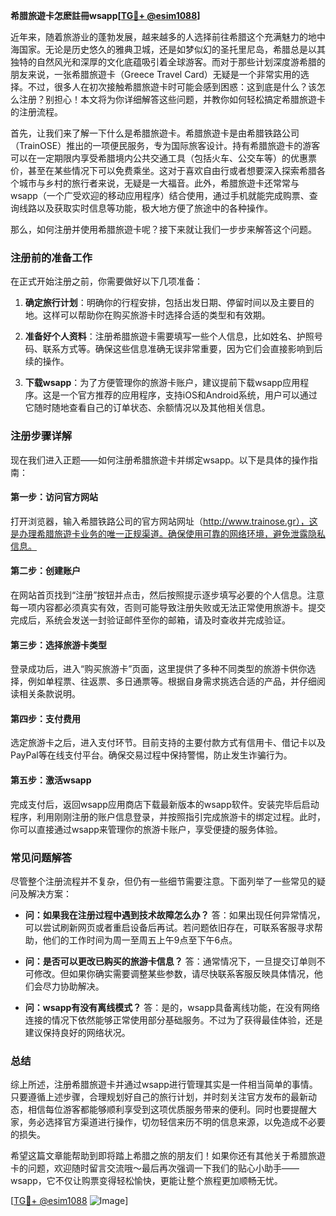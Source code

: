 **希腊旅遊卡怎麽註冊wsapp[[TG💪+ @esim1088](https://t.me/s/esim1088)]**

近年来，随着旅游业的蓬勃发展，越来越多的人选择前往希腊这个充满魅力的地中海国家。无论是历史悠久的雅典卫城，还是如梦似幻的圣托里尼岛，希腊总是以其独特的自然风光和深厚的文化底蕴吸引着全球游客。而对于那些计划深度游希腊的朋友来说，一张希腊旅遊卡（Greece Travel Card）无疑是一个非常实用的选择。不过，很多人在初次接触希腊旅遊卡时可能会感到困惑：这到底是什么？该怎么注册？别担心！本文将为你详细解答这些问题，并教你如何轻松搞定希腊旅遊卡的注册流程。

首先，让我们来了解一下什么是希腊旅遊卡。希腊旅遊卡是由希腊铁路公司（TrainOSE）推出的一项便民服务，专为国际旅客设计。持有希腊旅遊卡的游客可以在一定期限内享受希腊境内公共交通工具（包括火车、公交车等）的优惠票价，甚至在某些情况下可以免费乘坐。这对于喜欢自由行或者想要深入探索希腊各个城市与乡村的旅行者来说，无疑是一大福音。此外，希腊旅遊卡还常常与wsapp（一个广受欢迎的移动应用程序）结合使用，通过手机就能完成购票、查询线路以及获取实时信息等功能，极大地方便了旅途中的各种操作。

那么，如何注册并使用希腊旅遊卡呢？接下来就让我们一步步来解答这个问题。

### 注册前的准备工作

在正式开始注册之前，你需要做好以下几项准备：

1. **确定旅行计划**：明确你的行程安排，包括出发日期、停留时间以及主要目的地。这样可以帮助你在购买旅游卡时选择合适的类型和有效期。
   
2. **准备好个人资料**：注册希腊旅遊卡需要填写一些个人信息，比如姓名、护照号码、联系方式等。确保这些信息准确无误非常重要，因为它们会直接影响到后续的操作。

3. **下载wsapp**：为了方便管理你的旅游卡账户，建议提前下载wsapp应用程序。这是一个官方推荐的应用程序，支持iOS和Android系统，用户可以通过它随时随地查看自己的订单状态、余额情况以及其他相关信息。

### 注册步骤详解

现在我们进入正题——如何注册希腊旅遊卡并绑定wsapp。以下是具体的操作指南：

#### 第一步：访问官方网站
打开浏览器，输入希腊铁路公司的官方网站网址（http://www.trainose.gr），这是办理希腊旅遊卡业务的唯一正规渠道。确保使用可靠的网络环境，避免泄露隐私信息。

#### 第二步：创建账户
在网站首页找到“注册”按钮并点击，然后按照提示逐步填写必要的个人信息。注意每一项内容都必须真实有效，否则可能导致注册失败或无法正常使用旅游卡。提交完成后，系统会发送一封验证邮件至你的邮箱，请及时查收并完成验证。

#### 第三步：选择旅游卡类型
登录成功后，进入“购买旅游卡”页面，这里提供了多种不同类型的旅游卡供你选择，例如单程票、往返票、多日通票等。根据自身需求挑选合适的产品，并仔细阅读相关条款说明。

#### 第四步：支付费用
选定旅游卡之后，进入支付环节。目前支持的主要付款方式有信用卡、借记卡以及PayPal等在线支付平台。确保交易过程中保持警惕，防止发生诈骗行为。

#### 第五步：激活wsapp
完成支付后，返回wsapp应用商店下载最新版本的wsapp软件。安装完毕后启动程序，利用刚刚注册的账户信息登录，并按照指引完成旅游卡的绑定过程。此时，你可以直接通过wsapp来管理你的旅游卡账户，享受便捷的服务体验。

### 常见问题解答

尽管整个注册流程并不复杂，但仍有一些细节需要注意。下面列举了一些常见的疑问及解决方案：

- **问：如果我在注册过程中遇到技术故障怎么办？**
  答：如果出现任何异常情况，可以尝试刷新网页或者重启设备后再试。若问题依旧存在，可联系客服寻求帮助，他们的工作时间为周一至周五上午9点至下午6点。

- **问：是否可以更改已购买的旅游卡信息？**
  答：通常情况下，一旦提交订单则不可修改。但如果你确实需要调整某些参数，请尽快联系客服反映具体情况，他们会尽力协助解决。

- **问：wsapp有没有离线模式？**
  答：是的，wsapp具备离线功能，在没有网络连接的情况下依然能够正常使用部分基础服务。不过为了获得最佳体验，还是建议保持良好的网络状况。

### 总结

综上所述，注册希腊旅遊卡并通过wsapp进行管理其实是一件相当简单的事情。只要遵循上述步骤，合理规划好自己的旅行计划，并时刻关注官方发布的最新动态，相信每位游客都能够顺利享受到这项优质服务带来的便利。同时也要提醒大家，务必选择官方渠道进行操作，切勿轻信来历不明的信息来源，以免造成不必要的损失。

希望这篇文章能帮助到即将踏上希腊之旅的朋友们！如果你还有其他关于希腊旅遊卡的问题，欢迎随时留言交流哦～最后再次强调一下我们的贴心小助手——wsapp，它不仅让购票变得轻松愉快，更能让整个旅程更加顺畅无忧。

[[TG💪+ @esim1088](https://t.me/s/esim1088) ![Image](https://i.postimg.cc/4NQfJmqS/Snipaste-2025-05-13-00-14-12.png)]